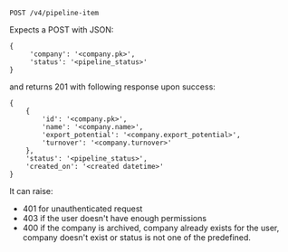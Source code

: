 `POST /v4/pipeline-item`

Expects a POST with JSON:

```
{
     'company': '<company.pk>',
     'status': '<pipeline_status>'
}
```

and returns 201 with following response upon success:

```
{
    {
        'id': '<company.pk>',
        'name': '<company.name>',
        'export_potential': '<company.export_potential>',
        'turnover': '<company.turnover>'
    },
    'status': '<pipeline_status>',
    'created_on': '<created datetime>'
}
```

It can raise:

- 401 for unauthenticated request
- 403 if the user doesn't have enough permissions
- 400 if the company is archived, company already exists for the user, company doesn't exist or status is not one of the predefined.
